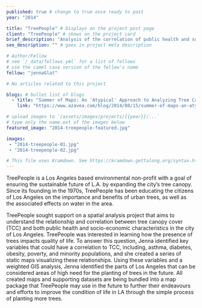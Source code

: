 ```yaml
---
published: true # change to true once ready to post
year: "2014"

title: "TreePeople" # Displays on the project post page
client: "TreePeople" # shows on the project card
brief_description: "Analysis of the correlation of public health and socioeconomic characteristics to tree canopy cover" # shows on the project card
seo_description: "" # goes in project meta description

# Author/Fellow
# see `/_data/fellows.yml` for a list of fellows
# use the camel case version of the fellow's name
fellow: "jennaGlat"

# No articles related to this project

blogs: # bullet list of blogs
  - title: "Summer of Maps: An 'Atypical' Approach to Analyzing Tree Canopy Cover"
    link: "https://www.azavea.com/blog/2014/08/15/summer-of-maps-an-atypical-approach-to-analyzing-tree-canopy-cover/"

# upload images to `/assets/images/projects/{{year}}/...`
# type only the name.ext of the images below
featured_image: "2014-treepeople-featured.jpg"

images:
 - "2014-treepeople-01.jpg"
 - "2014-treepeople-02.jpg"

# This file uses Kramdown. See https://kramdown.gettalong.org/syntax.html for syntax
---
```

TreePeople is a Los Angeles based environmental non-profit with a goal of ensuring the sustainable future of L.A. by expanding the city’s tree canopy. Since its founding in the 1970s, TreePeople has been educating the citizens of Los Angeles on the importance and benefits of urban trees, as well as the associated effects on water in the area.

TreePeople sought support on a spatial analysis project that aims to understand the relationship and correlation between tree canopy cover (TCC) and both public health and socio-economic characteristics in the city of Los Angeles. TreePeople was interested in learning how the presence of trees impacts quality of life. To answer this question, Jenna identified key variables that could have a correlation to TCC, including, asthma, diabetes, obesity, poverty, and minority populations, and she created a series of static maps visualizing these relationships. Using these variables and a weighted GIS analysis, Jenna identified the parts of Los Angeles that can be considered areas of high need for the planting of trees in the future. All created maps and supporting datasets are being bundled into a map package that TreePeople may use in the future to further their endeavours and efforts to improve the condition of life in LA through the simple process of planting more trees.
